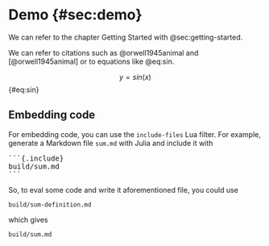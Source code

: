 # Demo {#sec:demo}

We can refer to the chapter Getting Started with @sec:getting-started.

We can refer to citations such as @orwell1945animal and [@orwell1945animal] or to equations like @eq:sin.

$$ y = sin(x) $$ {#eq:sin}

## Embedding code

For embedding code, you can use the `include-files` Lua filter.
For example, generate a Markdown file `sum.md` with Julia and include it with

<pre>
```{.include}
build/sum.md
```
</pre>

So, to eval some code and write it aforementioned file, you could use

```{.include}
build/sum-definition.md
```

which gives

```{.include}
build/sum.md
```
